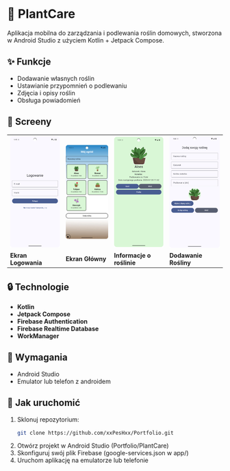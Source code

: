 # 🌱 PlantCare

Aplikacja mobilna do zarządzania i podlewania roślin domowych, stworzona w Android Studio z użyciem Kotlin + Jetpack Compose.

## ✨ Funkcje

- Dodawanie własnych roślin
- Ustawianie przypomnień o podlewaniu
- Zdjęcia i opisy roślin
- Obsługa powiadomień

## 📸 Screeny

<table>
  <tr>
    <td><img src="screens/login_screen.png" width="250"/></td>
    <td><img src="screens/main_screen.png" width="250"/></td>
    <td><img src="screens/plant_screen.png" width="250"/></td>
    <td><img src="screens/add_plant_screen.png" width="250"/></td>
  </tr>
  <tr>
    <td><b>Ekran Logowania</b></td>
    <td><b>Ekran Główny</b></td>
    <td><b>Informacje o roślinie</b></td>
    <td><b>Dodawanie Rośliny</b></td>
  </tr>
</table>

## 🔒 Technologie

- **Kotlin**
- **Jetpack Compose**
- **Firebase Authentication**
- **Firebase Realtime Database**
- **WorkManager**

## 📱 Wymagania

- Android Studio
- Emulator lub telefon z androidem

## 🔧 Jak uruchomić

1. Sklonuj repozytorium:
   ```bash
   git clone https://github.com/xxPesHxx/Portfolio.git
2. Otwórz projekt w Android Studio (Portfolio/PlantCare)
3. Skonfiguruj swój plik Firebase (google-services.json w app/)
4. Uruchom aplikację na emulatorze lub telefonie


